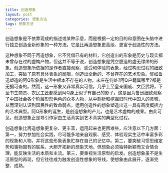 ```yaml
---
title: 创造想象
layout: post
categories: 想象方法
tags: 想象方法
---
```


创造想象是不依靠现成的描述或某种示意，而是根据一定的目的和意图在头脑中进行独立创造全新形象的一种方法。它是比再造想象更高级、更富于创造性的方法。

这种想象不同于再造想象，它不凭借已有的材料，它创造出的形象是历史与现实都未曾存在过的虚构产物，但这并不等于说，创造想象是凭空臆造的虚无缥缈的形象。创造想象所依据的是作者直接观察、感受和体验的表象，经过构思过程的细致加工，突破了原有具体表象的局限，创造出全新的、不曾存在的艺术形象。譬如鲁迅塑造的阿Q形象是生活中根本不存在的人物，未庄在何处?阿Q户籍属哪里?都是无据可查的。然而，这一形象又非常真实可信，几乎上至皇亲国戚、文臣武将，下至书生商贾、农民工匠都感到阿Q身上似乎有自己的影子。这是因为鲁迅细致观察了中国社会各个阶层形形色色的众多人物，从中剖析和挖掘旧时代中国人的灵魂，从而深刻认识到国民性的致命弱点，运用创造性的想象塑造出这一具有高度概括力的艺术典型。阿Q形象的诞生，是创造想象的产儿，也是艺术虚构的成果。由此可见，创造想象正是导引作家由生活真实到艺术真实的典型化过程。

创造想象比再造想象更复杂、更丰富，运用起来也更困难些，应注意以下几方面：第一，努力参加社会实践，尽可能多地亲自观察、感受、体验现实生活中丰富多彩的现象和人物，并将这些形象表象贮存在自己的记忆中。第二，要突破习惯思维定势和事物固有的联系，大胆开拓新的想象天地。但想象必须独特新颖而又合情合理，能反映生活的本质和主流。第三，要重视生活原型的启发。创造想象虽不是生活原型的再现，但它往往成为触发创造性想象的导线，使想象由此展开，逐渐完整、成熟。 